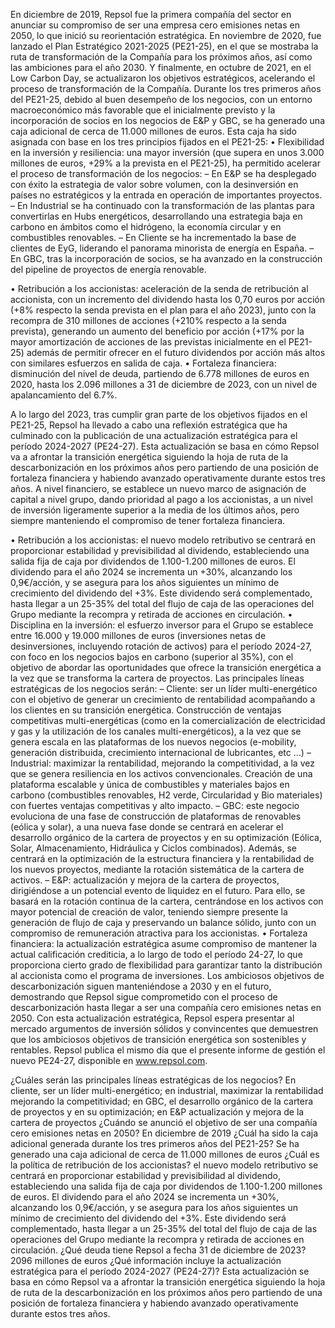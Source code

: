 En diciembre de 2019, Repsol fue la primera compañía del sector en anunciar su compromiso de ser una empresa cero emisiones netas en 2050, lo que inició su reorientación estratégica. En noviembre de 2020, fue lanzado el Plan Estratégico 2021-2025 (PE21-25), en el que se mostraba la ruta de transformación de la Compañía para los próximos años, así como las ambiciones para el año 2030. Y
finalmente, en octubre de 2021, en el Low Carbon Day, se actualizaron los objetivos estratégicos, acelerando el proceso de transformación de la Compañía.
Durante los tres primeros años del PE21-25, debido al buen desempeño de los negocios, con un entorno macroeconómico más favorable que el inicialmente previsto y la incorporación de socios en los negocios de E&P y GBC, se ha generado una caja adicional de cerca de 11.000 millones de euros. Esta caja ha sido asignada con base en los tres principios fijados en el PE21-25:
• Flexibilidad en la inversión y resiliencia: una mayor inversión (que supera en unos 3.000 millones de euros, +29% a la prevista en el PE21-25), ha permitido acelerar el proceso de transformación de los negocios:
– En E&P se ha desplegado con éxito la estrategia de valor sobre volumen, con la desinversión en países no estratégicos y la entrada en operación de importantes proyectos.
– En Industrial se ha continuado con la transformación de las plantas para convertirlas en Hubs energéticos, desarrollando una estrategia baja en carbono en
ámbitos como el hidrógeno, la economía circular y en combustibles renovables.
– En Cliente se ha incrementado la base de clientes de EyG, liderando el panorama minorista de energía en España.
– En GBC, tras la incorporación de socios, se ha avanzado en la construcción del pipeline de proyectos de energía renovable.

• Retribución a los accionistas: aceleración de la senda de retribución al accionista, con un incremento del dividendo hasta los 0,70 euros por acción (+8% respecto la senda prevista en el plan para el año 2023), junto con la recompra de 310 millones de acciones (+210% respecto a la senda prevista), generando un aumento del beneficio por acción (+17% por la mayor amortización de acciones
de las previstas inicialmente en el PE21-25) además de permitir ofrecer en el futuro dividendos por acción más altos con similares esfuerzos en salida de caja.
• Fortaleza financiera: disminución del nivel de deuda, partiendo de 6.778 millones de euros en 2020, hasta los 2.096 millones a 31 de diciembre de 2023, con un nivel de apalancamiento del 6.7%.

A lo largo del 2023, tras cumplir gran parte de los objetivos fijados en el PE21-25, Repsol ha llevado a cabo una reflexión estratégica que ha culminado con la publicación de una actualización estratégica para el período 2024-2027 (PE24-27). Esta actualización se basa en cómo Repsol va a afrontar la transición energética siguiendo la hoja de ruta de la descarbonización en los próximos años pero partiendo de una posición de fortaleza financiera y habiendo avanzado operativamente durante estos tres años.
A nivel financiero, se establece un nuevo marco de asignación de capital a nivel grupo, dando prioridad al pago a los accionistas, a un nivel de inversión ligeramente superior a la media de los últimos años, pero siempre manteniendo el compromiso de tener fortaleza financiera.

• Retribución a los accionistas: el nuevo modelo retributivo se centrará en proporcionar estabilidad y previsibilidad al dividendo, estableciendo una salida fija de caja por dividendos de 1.100-1.200 millones de euros. El dividendo para el año 2024 se incrementa un +30%, alcanzando los 0,9€/acción, y se asegura para los años siguientes un mínimo de crecimiento del dividendo del +3%. Este
dividendo será complementado, hasta llegar a un 25-35% del total del flujo de caja de las operaciones del Grupo mediante la recompra y retirada de acciones en circulación.
• Disciplina en la inversión: el esfuerzo inversor para el Grupo se establece entre 16.000 y 19.000 millones de euros (inversiones netas de desinversiones, incluyendo rotación de activos) para el período 2024-27, con foco en los negocios bajos en carbono (superior al 35%), con el objetivo de abordar las oportunidades que ofrece la transición energética a la vez que se transforma la cartera
de proyectos.
Las principales líneas estratégicas de los negocios serán:
– Cliente: ser un líder multi-energético con el objetivo de generar un crecimiento de rentabilidad acompañando a los clientes en su transición energética. Construcción de ventajas competitivas multi-energéticas (como en la comercialización de electricidad y gas y la utilización de los canales multi-energéticos), a la vez que se genera escala en las plataformas de los nuevos negocios (e-mobility, generación distribuida, crecimiento internacional de lubricantes, etc …)
– Industrial: maximizar la rentabilidad, mejorando la competitividad, a la vez que se genera resiliencia en los activos convencionales. Creación de una plataforma escalable y única de combustibles y materiales bajos en carbono (combustibles renovables, H2 verde, Circularidad y Bio materiales) con fuertes ventajas competitivas y alto impacto.
– GBC: este negocio evoluciona de una fase de construcción de plataformas de renovables (eólica y solar), a una nueva fase donde se centrará en acelerar el desarrollo orgánico de la cartera de proyectos y en su optimización (Eólica, Solar, Almacenamiento, Hidráulica y Ciclos combinados). Además, se centrará en la optimización de la estructura financiera y la rentabilidad de los nuevos proyectos, mediante la rotación sistemática de la cartera de activos.
– E&P: actualización y mejora de la cartera de proyectos, dirigiéndose a un potencial evento de liquidez en el futuro. Para ello, se basará en la rotación continua de la cartera, centrándose en los activos con mayor potencial de creación de valor, teniendo siempre presente la generación de flujo de caja y preservando un balance sólido, junto con un compromiso de remuneración atractiva para los accionistas.
• Fortaleza financiera: la actualización estratégica asume compromiso de mantener la actual calificación crediticia, a lo largo de todo el período 24-27, lo que proporciona cierto grado de flexibilidad para garantizar tanto la distribución al
accionista como el programa de inversiones.
Los ambiciosos objetivos de descarbonización siguen manteniéndose a 2030 y en el futuro, demostrando que Repsol sigue comprometido con el proceso de
descarbonización hasta llegar a ser una compañía cero emisiones netas en 2050.
Con esta actualización estratégica, Repsol espera presentar al mercado argumentos de inversión sólidos y convincentes que demuestren que los ambiciosos objetivos de transición energética son sostenibles y rentables.
Repsol publica el mismo día que el presente informe de
gestión el nuevo PE24-27, disponible en www.repsol.com.



¿Cuáles serán las principales líneas estratégicas de los negocios?	En cliente, ser un líder multi-energético; en industrial, maximizar la rentabilidad mejorando la competitividad; en GBC, el desarrollo orgánico de la cartera de proyectos y en su optimización; en E&P actualización y mejora de la cartera de proyectos
¿Cuándo se anunció el objetivo de ser una compañía cero emisiones netas en 2050?	En diciembre de 2019
¿Cuál ha sido la caja adicional generada durante los tres primeros años del PE21-25?	Se ha generado una caja adicional de cerca de 11.000 millones de euros
¿Cuál es la política de retribución de los accionistas?	el nuevo modelo retributivo se centrará en proporcionar estabilidad y previsibilidad al dividendo, estableciendo una salida fija de caja por dividendos de 1.100-1.200 millones de euros. El dividendo para el año 2024 se incrementa un +30%, alcanzando los 0,9€/acción, y se asegura para los años siguientes un mínimo de crecimiento del dividendo del +3%. Este
dividendo será complementado, hasta llegar a un 25-35% del total del flujo de caja de las operaciones del Grupo mediante la recompra y retirada de acciones en circulación.
¿Qué deuda tiene Repsol  a fecha 31 de diciembre de 2023?	2096 millones de euros
¿Qué información incluye la actualización estratégica para el período 2024-2027 (PE24-27)?	Esta actualización se basa en cómo Repsol va a afrontar la transición energética siguiendo la hoja de ruta de la descarbonización en los próximos años pero partiendo de una posición de fortaleza financiera y habiendo avanzado operativamente durante estos tres años.

